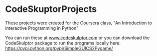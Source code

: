CodeSkuptorProjects
===================

These projects were created for the Coursera class, "An Introduction to Interactive Programming in Python"

You can run these at www.codeskulptor.com or you can download the CodeSkulptor package to run the programs locally here: https://pypi.python.org/pypi/SimpleGUICS2Pygame/

